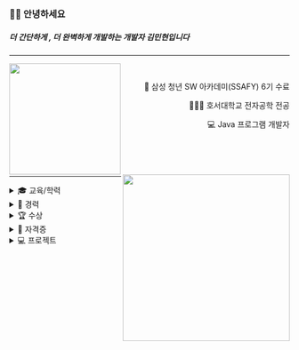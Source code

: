 <!-- <p align="right">
    <img src="https://hits.seeyoufarm.com/api/count/incr/badge.svg?url=https%3A%2F%2Fgithub.com%2FethanKim93&count_bg=%236BA4F8&title_bg=%230E1116&icon=github.svg&icon_color=%23FFFFFF&title=hits&edge_flat=false"
         style="height: auto; margin-left: 20px; margin-right: 20px; padding: 10px;"/>
</p>
 -->
 ### 👋🏻 안녕하세요
 ##### 더 간단하게 , 더 완벽하게 개발하는 개발자 김민현입니다
 <hr>

<img src="https://user-images.githubusercontent.com/87460980/198689543-01a71178-6736-4766-9d30-d07c4d485778.png" align="left" height="200px">
<!-- <img src="https://user-images.githubusercontent.com/87460980/198689679-4cb38632-6ee2-4012-b037-36a098dc7390.png" align="center" height="200px"> -->

<!-- ![image](https://user-images.githubusercontent.com/87460980/198689679-4cb38632-6ee2-4012-b037-36a098dc7390.png) -->

<!--     ![image](https://user-images.githubusercontent.com/87460980/198689134-e191c7b2-14bf-4755-abad-564506b37ace.png) -->

<div align="right">
<br>

 📘   삼성 청년 SW 아카데미(SSAFY) 6기 수료
    
 👩🏻‍💼   호서대학교 전자공학 전공
    
 💻   Java 프로그램 개발자
  
 
<br>

</div>
<br>
<img src="https://user-images.githubusercontent.com/87460980/198688755-fa906505-d147-4581-8339-4a9e74f6d98f.png" align="right" width="300px">

<!-- ![image](https://user-images.githubusercontent.com/87460980/198688755-fa906505-d147-4581-8339-4a9e74f6d98f.png) -->

<div align="left">
<br>
<hr>
<details>
<summary>🎓 교육/학력</summary>
<div markdown="1">
    
- 삼성청년SW아카데미 6기 교육 (2021.07 ~ 2022.06)
    
- 호서대학교 전자공학 학사 (2012.03 ~ 2019.02)
    
</div>
</details>
    

<details>
<summary>💼 경력</summary>
<div markdown="1">

- 미래로 시스템 Java 백엔드 개발자(2022.07~)

- 로봇엔드디자인 펌웨어 엔지니어(2018.12 ~ 2020.01)

</div>
</details>
<details>
<summary>🏆 수상</summary>
<div markdown="1">
- SSAFY 자율 프로젝트 우수상(전국 96개 팀 中 2등)

- 2018 공학 페시티벌 사회기여상

- 교내 캡스톤디자인 경진대회 최우수상

- 교내 창의융합 아이디어 경진대회 우수상
    
</div>
</details>

<details>
<summary>📝 자격증</summary>
<div markdown="1">
    
- 정보처리기사
    
- SQLD
    
</div>
</details>
    
<details>
<summary>💻 프로젝트</summary>
<div markdown="1">
- 삼성 디스플레이 판정 System Web 개발(2023.02 ~ )

- 삼성 반도체 Java SW 개발 및 운영(2022.07 ~ 2023.02)
    
- Dokkabi (쉽고 빠른 배포 솔루션)
    
- 세상에 나쁜 기부는 없다(블록체인 기반 기부 플랫폼)
    
- Azit (공유 영상 다이어리)
    
</div>
</details>

<!-- <img 
src="https://github-readme-stats.vercel.app/api?username=ethanKim93&hide=stars,contribs&count_private=true&show_icons=true"
style="height: auto; margin-left: 20px; margin-right: 20px; padding: 10px;"/>
</div> -->


<!-- 
<div id="main" align="left">
    <img 
        src="https://github-readme-stats.vercel.app/api?username=ethanKim93&hide=stars,contribs&count_private=true&show_icons=true"
        style="height: auto; margin-left: 20px; margin-right: 20px; padding: 10px;"/>
</div>
    -->



    
<!-- [![Solved.ac Profile](http://mazassumnida.wtf/api/v2/generate_badge?boj=wsmh17)](https://solved.ac/wsmh17/) -->
<!-- 
## 👩🏻‍💻 Tech Stack 

<p align="center">
    <img src="https://img.shields.io/badge/Java-007396?style=flat-square&logo=java&logoColor=white"/>
      <img src="https://img.shields.io/badge/Python-3766AB?style=flat-square&logo=Python&logoColor=white"/>
    <img src="https://img.shields.io/badge/Javascript-ffb13b?style=flat-square&logo=javascript&logoColor=white"/>
    <img src="https://img.shields.io/badge/C-A8B9CC?style=flat-square&logo=C&logoColor=white"/>
    <img src="https://img.shields.io/badge/HTML-E34F26?style=flat-square&logo=html5&logoColor=white"/>
    <img src="https://img.shields.io/badge/CSS-1572B6?style=flat-square&logo=css3&logoColor=white"/>
</p>


<p align="center">
    <img src="https://img.shields.io/badge/Spring-6DB33F?style=flat-square&logo=Spring&logoColor=white"/>
      <img src="https://img.shields.io/badge/SpringBoot-6DB33F?style=flat-square&logo=SpringBoot&logoColor=white"/>
    <img src="https://img.shields.io/badge/Django-092E20?style=flat-square&logo=Django&logoColor=white"/>
    <img src="https://img.shields.io/badge/vue.js-61DAFB?style=flat-square&logo=Vue.js&logoColor=white"/>
</p>



<p align="center">
    <img src="https://img.shields.io/badge/OracleDB-F80000?style=flat-square&logo=oracle&logoColor=white"/>
    <img src="https://img.shields.io/badge/Mysql-E6B91E?style=flat-square&logo=MySql&logoColor=white"/>
    <img src="https://img.shields.io/badge/Docker-333664?style=flat-square&logo=Docker&logoColor=white"/>
</p>
-->
<!-- ## 🌱 Tool 
<p align="center">    
    <img src="https://img.shields.io/badge/Dbeaver-333664?style=flat-square&logo=dbeaver&logoColor=white"/>
</p>
 -->

<!--
**leejieuns2/leejieuns2** is a ✨ _special_ ✨ repository because its `README.md` (this file) appears on your GitHub profile.

Here are some ideas to get you started:

- 🔭 I’m currently working on ...
- 🌱 I’m currently learning ...
- 👯 I’m looking to collaborate on ...
- 🤔 I’m looking for help with ...
- 💬 Ask me about ...
- 📫 How to reach me: ...
- 😄 Pronouns: ...
- ⚡ Fun fact: ...
-->
